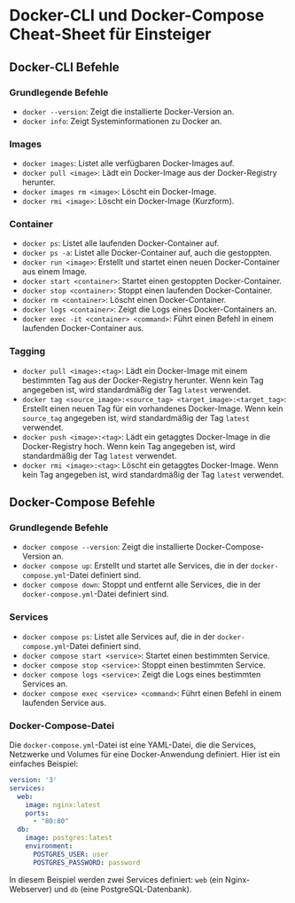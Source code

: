 # Docker-CLI und Docker-Compose Cheat-Sheet für Einsteiger

## Docker-CLI Befehle

### Grundlegende Befehle

* `docker --version`: Zeigt die installierte Docker-Version an.
* `docker info`: Zeigt Systeminformationen zu Docker an.

### Images

* `docker images`: Listet alle verfügbaren Docker-Images auf.
* `docker pull <image>`: Lädt ein Docker-Image aus der Docker-Registry herunter.
* `docker images rm <image>`: Löscht ein Docker-Image.
* `docker rmi <image>`: Löscht ein Docker-Image (Kurzform).

### Container

* `docker ps`: Listet alle laufenden Docker-Container auf.
* `docker ps -a`: Listet alle Docker-Container auf, auch die gestoppten.
* `docker run <image>`: Erstellt und startet einen neuen Docker-Container aus einem Image.
* `docker start <container>`: Startet einen gestoppten Docker-Container.
* `docker stop <container>`: Stoppt einen laufenden Docker-Container.
* `docker rm <container>`: Löscht einen Docker-Container.
* `docker logs <container>`: Zeigt die Logs eines Docker-Containers an.
* `docker exec -it <container> <command>`: Führt einen Befehl in einem laufenden Docker-Container aus.

### Tagging

* `docker pull <image>:<tag>`: Lädt ein Docker-Image mit einem bestimmten Tag aus der Docker-Registry herunter. Wenn kein Tag angegeben ist, wird standardmäßig der Tag `latest` verwendet.
* `docker tag <source_image>:<source_tag> <target_image>:<target_tag>`: Erstellt einen neuen Tag für ein vorhandenes Docker-Image. Wenn kein `source_tag` angegeben ist, wird standardmäßig der Tag `latest` verwendet.
* `docker push <image>:<tag>`: Lädt ein getaggtes Docker-Image in die Docker-Registry hoch. Wenn kein Tag angegeben ist, wird standardmäßig der Tag `latest` verwendet.
* `docker rmi <image>:<tag>`: Löscht ein getaggtes Docker-Image. Wenn kein Tag angegeben ist, wird standardmäßig der Tag `latest` verwendet.

## Docker-Compose Befehle

### Grundlegende Befehle

* `docker compose --version`: Zeigt die installierte Docker-Compose-Version an.
* `docker compose up`: Erstellt und startet alle Services, die in der `docker-compose.yml`-Datei definiert sind.
* `docker compose down`: Stoppt und entfernt alle Services, die in der `docker-compose.yml`-Datei definiert sind.

### Services

* `docker compose ps`: Listet alle Services auf, die in der `docker-compose.yml`-Datei definiert sind.
* `docker compose start <service>`: Startet einen bestimmten Service.
* `docker compose stop <service>`: Stoppt einen bestimmten Service.
* `docker compose logs <service>`: Zeigt die Logs eines bestimmten Services an.
* `docker compose exec <service> <command>`: Führt einen Befehl in einem laufenden Service aus.

### Docker-Compose-Datei

Die `docker-compose.yml`-Datei ist eine YAML-Datei, die die Services, Netzwerke und Volumes für eine Docker-Anwendung definiert. Hier ist ein einfaches Beispiel:

```yaml
version: '3'
services:
  web:
    image: nginx:latest
    ports:
      - "80:80"
  db:
    image: postgres:latest
    environment:
      POSTGRES_USER: user
      POSTGRES_PASSWORD: password
```

In diesem Beispiel werden zwei Services definiert: `web` (ein Nginx-Webserver) und `db` (eine PostgreSQL-Datenbank).